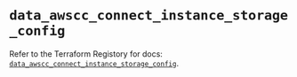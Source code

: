 # `data_awscc_connect_instance_storage_config`

Refer to the Terraform Registory for docs: [`data_awscc_connect_instance_storage_config`](https://registry.terraform.io/providers/hashicorp/awscc/0.70.0/docs/data-sources/connect_instance_storage_config).
